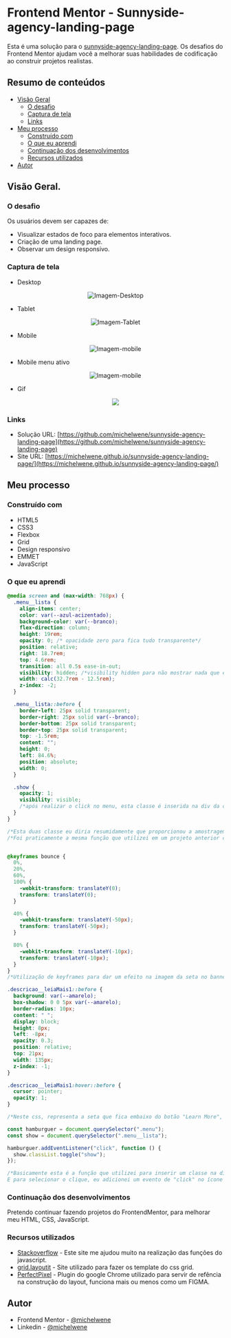# Frontend Mentor - Sunnyside-agency-landing-page

Esta é uma solução para o [sunnyside-agency-landing-page](https://www.frontendmentor.io/challenges/sunnyside-agency-landing-page-7yVs3B6ef/). Os desafios do Frontend Mentor ajudam você a melhorar suas habilidades de codificação ao construir projetos realistas.

## Resumo de conteúdos

- [Visão Geral](#Visão-Geral)
  - [O desafio](#O-desafio)
  - [Captura de tela](#Captura-de-tela)
  - [Links](#Links)
- [Meu processo](#Meu-processo)
  - [Construído com](#Constrído-com)
  - [O que eu aprendi](#O-que-eu-aprendi)
  - [Continuação dos desenvolvimentos](#Continuação-dos-desenvolvimentos)
  - [Recursos utilizados](#Recursos-utilizados)
- [Autor](#Autor)

## Visão Geral.

### O desafio

Os usuários devem ser capazes de:

- Visualizar estados de foco para elementos interativos.
- Criação de uma landing page.
- Observar um design responsivo.

### Captura de tela

- Desktop
<p  align="center" >
  <img src="assets/images/desktop.png"alt="Imagem-Desktop"/>
</p>

- Tablet
<p  align="center" >
<img src="assets/images/Tablet.png"alt="Imagem-Tablet"/>
</p>

- Mobile
<p  align="center" >
<img src="assets/images/Mobile.png"alt="Imagem-mobile"/>
</p>

- Mobile menu ativo
<p  align="center" >
<img src="assets/images/menu-active.png"alt="Imagem-mobile"/>
</p>

- Gif
<p  align="center" >
<img src="assets/images/Gif.gif">
</p>

### Links

- Solução URL: [https://github.com/michelwene/sunnyside-agency-landing-page](https://github.com/michelwene/sunnyside-agency-landing-page)
- Site URL: [https://michelwene.github.io/sunnyside-agency-landing-page/](https://michelwene.github.io/sunnyside-agency-landing-page/)

## Meu processo

### Construído com

- HTML5
- CSS3
- Flexbox
- Grid
- Design responsivo
- EMMET
- JavaScript

### O que eu aprendi

```css
@media screen and (max-width: 768px) {
  .menu__lista {
    align-items: center;
    color: var(--azul-acizentado);
    background-color: var(--branco);
    flex-direction: column;
    height: 19rem;
    opacity: 0; /* opacidade zero para fica tudo transparente*/
    position: relative;
    right: 18.7rem;
    top: 4.6rem;
    transition: all 0.5s ease-in-out;
    visibility: hidden; /*visibility hidden para não mostrar nada que estiver nesta classe*/
    width: calc(32.7rem - 12.5rem);
    z-index: -2;
  }

  .menu__lista::before {
    border-left: 25px solid transparent;
    border-right: 25px solid var(--branco);
    border-bottom: 25px solid transparent;
    border-top: 25px solid transparent;
    top: -1.5rem;
    content: "";
    height: 0;
    left: 84.6%;
    position: absolute;
    width: 0;
  }

  .show {
    opacity: 1;
    visibility: visible;
    /*após realizar o click no menu, esta classe é inserida na div da classe "menu__lista", onde pode se observar que ela coloca "visibility: visible e opacity: 1", esta funcionalidade só foi possível atravez da função no JS*/
  }
}

/*Esta duas classe eu diria resumidamente que proporcionou a amostragem do campo do menu ao clicar no menu "hamburguer".*/
/*Foi praticamente a mesma função que utilizei em um projeto anterior chamado Article-preview-component*/


@keyframes bounce {
  0%,
  20%,
  60%,
  100% {
    -webkit-transform: translateY(0);
    transform: translateY(0);
  }

  40% {
    -webkit-transform: translateY(-50px);
    transform: translateY(-50px);
  }

  80% {
    -webkit-transform: translateY(-10px);
    transform: translateY(-10px);
  }
}
/*Utilização de keyframes para dar um efeito na imagem da seta no banner do cabeçalho, nele podemos observer a seta "pingando", quando passamos o mouse por cima.*/

.descricao__leiaMais1::before {
  background: var(--amarelo);
  box-shadow: 0 0 5px var(--amarelo);
  border-radius: 10px;
  content: " ";
  display: block;
  height: 8px;
  left: -8px;
  opacity: 0.3;
  position: relative;
  top: 21px;
  width: 135px;
  z-index: -1;
}

.descricao__leiaMais1:hover::before {
  cursor: pointer;
  opacity: 1;
}

/*Neste css, representa a seta que fica embaixo do botão "Learn More", podemora observer que ele está anterior ao texto (este é a linha amarela), o outro que corresponde ao vermelho eu apenas troquei o background para vermelho e também sua box-shadow.
```

```javaScript
const hamburguer = document.querySelector(".menu");
const show = document.querySelector(".menu__lista");

hamburguer.addEventListener("click", function () {
  show.classList.toggle("show");
});

/*Basicamente esta é a função que utilizei para inserir um classe na div "menu__lista" onde inicialmente esta div esta com visibily: hidden e quando eu clico na seta ele coloca esta classe "show", onde no CSS ela esta com "visibily: visible" e "opacity: 1", ou seja, ela mostra para mim o menu.
E para selecionar o clique, eu adicionei um evento de "click" no ícone da seta no HTML e quando clicado ela chama a função acima.
```

### Continuação dos desenvolvimentos

Pretendo continuar fazendo projetos do FrontendMentor, para melhorar meu HTML, CSS, JavaScript.

### Recursos utilizados

- [Stackoverflow](https://stackoverflow.com/) - Este site me ajudou muito na realização das funções do javascript.
- [grid.layoutit](https://grid.layoutit.com/) - Site utilizado para fazer os template do css grid.
- [PerfectPixel](https://www.welldonecode.com/perfectpixel/) - Plugin do google Chrome utilizado para servir de refência na construção do layout, funciona mais ou menos como um FIGMA.

## Autor

- Frontend Mentor - [@michelwene](https://www.frontendmentor.io/profile/michelwene)
- Linkedin - [@michelwene](https://www.linkedin.com/in/michelwene/)
